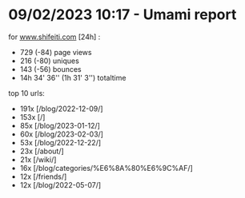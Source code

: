# 09/02/2023 10:17 - Umami report
for www.shifeiti.com [24h] :

 - 729 (-84) page views
 - 216 (-80) uniques
 - 143 (-56) bounces
 - 14h 34' 36'' (1h 31' 3'') totaltime


top 10 urls:
 - 191x [/blog/2022-12-09/]
 - 153x [/]
 - 85x [/blog/2023-01-12/]
 - 60x [/blog/2023-02-03/]
 - 53x [/blog/2022-12-22/]
 - 23x [/about/]
 - 21x [/wiki/]
 - 16x [/blog/categories/%E6%8A%80%E6%9C%AF/]
 - 12x [/friends/]
 - 12x [/blog/2022-05-07/]


